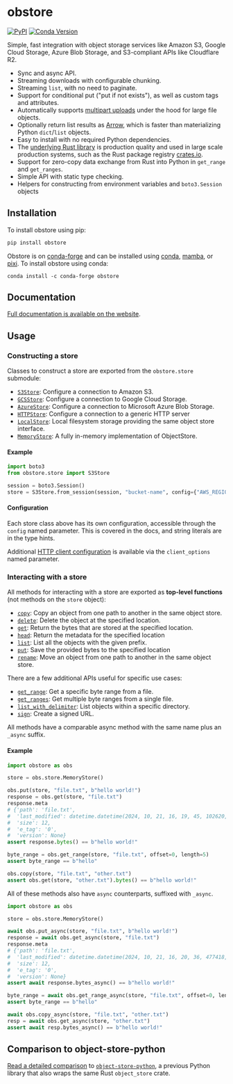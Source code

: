 # obstore

[![PyPI][pypi_badge]][pypi_link]
[![Conda Version][conda_version_badge]][conda_version]

[pypi_badge]: https://badge.fury.io/py/obstore.svg
[pypi_link]: https://pypi.org/project/obstore/
[conda_version_badge]: https://img.shields.io/conda/vn/conda-forge/obstore.svg
[conda_version]: https://prefix.dev/channels/conda-forge/packages/obstore

Simple, fast integration with object storage services like Amazon S3, Google Cloud Storage, Azure Blob Storage, and S3-compliant APIs like Cloudflare R2.

- Sync and async API.
- Streaming downloads with configurable chunking.
- Streaming `list`, with no need to paginate.
- Support for conditional put ("put if not exists"), as well as custom tags and attributes.
- Automatically supports [multipart uploads](https://docs.aws.amazon.com/AmazonS3/latest/userguide/mpuoverview.html) under the hood for large file objects.
- Optionally return list results as [Arrow](https://arrow.apache.org/), which is faster than materializing Python `dict`/`list` objects.
- Easy to install with no required Python dependencies.
- The [underlying Rust library](https://docs.rs/object_store) is production quality and used in large scale production systems, such as the Rust package registry [crates.io](https://crates.io/).
- Support for zero-copy data exchange from Rust into Python in `get_range` and `get_ranges`.
- Simple API with static type checking.
- Helpers for constructing from environment variables and `boto3.Session` objects

<!-- For Rust developers looking to add object_store support to their Python packages, refer to pyo3-object_store. -->

## Installation

To install obstore using pip:

```sh
pip install obstore
```

Obstore is on [conda-forge](https://prefix.dev/channels/conda-forge/packages/obstore) and can be installed using [conda](https://docs.conda.io), [mamba](https://mamba.readthedocs.io/), or [pixi](https://pixi.sh/). To install obstore using conda:

```
conda install -c conda-forge obstore
```

## Documentation

[Full documentation is available on the website](https://developmentseed.org/obstore).

## Usage

### Constructing a store

Classes to construct a store are exported from the `obstore.store` submodule:

- [`S3Store`](https://developmentseed.org/obstore/latest/api/store/aws/): Configure a connection to Amazon S3.
- [`GCSStore`](https://developmentseed.org/obstore/latest/api/store/gcs/): Configure a connection to Google Cloud Storage.
- [`AzureStore`](https://developmentseed.org/obstore/latest/api/store/azure/): Configure a connection to Microsoft Azure Blob Storage.
- [`HTTPStore`](https://developmentseed.org/obstore/latest/api/store/http/): Configure a connection to a generic HTTP server
- [`LocalStore`](https://developmentseed.org/obstore/latest/api/store/local/): Local filesystem storage providing the same object store interface.
- [`MemoryStore`](https://developmentseed.org/obstore/latest/api/store/memory/): A fully in-memory implementation of ObjectStore.

#### Example

```py
import boto3
from obstore.store import S3Store

session = boto3.Session()
store = S3Store.from_session(session, "bucket-name", config={"AWS_REGION": "us-east-1"})
```

#### Configuration

Each store class above has its own configuration, accessible through the `config` named parameter. This is covered in the docs, and string literals are in the type hints.

Additional [HTTP client configuration](https://developmentseed.org/obstore/latest/api/store/config/) is available via the `client_options` named parameter.

### Interacting with a store

All methods for interacting with a store are exported as **top-level functions** (not methods on the `store` object):

- [`copy`](https://developmentseed.org/obstore/latest/api/copy/): Copy an object from one path to another in the same object store.
- [`delete`](https://developmentseed.org/obstore/latest/api/delete/): Delete the object at the specified location.
- [`get`](https://developmentseed.org/obstore/latest/api/get/): Return the bytes that are stored at the specified location.
- [`head`](https://developmentseed.org/obstore/latest/api/head/): Return the metadata for the specified location
- [`list`](https://developmentseed.org/obstore/latest/api/list/): List all the objects with the given prefix.
- [`put`](https://developmentseed.org/obstore/latest/api/put/): Save the provided bytes to the specified location
- [`rename`](https://developmentseed.org/obstore/latest/api/rename/): Move an object from one path to another in the same object store.

There are a few additional APIs useful for specific use cases:

- [`get_range`](https://developmentseed.org/obstore/latest/api/get/#obstore.get_range): Get a specific byte range from a file.
- [`get_ranges`](https://developmentseed.org/obstore/latest/api/get/#obstore.get_ranges): Get multiple byte ranges from a single file.
- [`list_with_delimiter`](https://developmentseed.org/obstore/latest/api/list/#obstore.list_with_delimiter): List objects within a specific directory.
- [`sign`](https://developmentseed.org/obstore/latest/api/sign/): Create a signed URL.

All methods have a comparable async method with the same name plus an `_async` suffix.

#### Example

```py
import obstore as obs

store = obs.store.MemoryStore()

obs.put(store, "file.txt", b"hello world!")
response = obs.get(store, "file.txt")
response.meta
# {'path': 'file.txt',
#  'last_modified': datetime.datetime(2024, 10, 21, 16, 19, 45, 102620, tzinfo=datetime.timezone.utc),
#  'size': 12,
#  'e_tag': '0',
#  'version': None}
assert response.bytes() == b"hello world!"

byte_range = obs.get_range(store, "file.txt", offset=0, length=5)
assert byte_range == b"hello"

obs.copy(store, "file.txt", "other.txt")
assert obs.get(store, "other.txt").bytes() == b"hello world!"
```

All of these methods also have `async` counterparts, suffixed with `_async`.

```py
import obstore as obs

store = obs.store.MemoryStore()

await obs.put_async(store, "file.txt", b"hello world!")
response = await obs.get_async(store, "file.txt")
response.meta
# {'path': 'file.txt',
#  'last_modified': datetime.datetime(2024, 10, 21, 16, 20, 36, 477418, tzinfo=datetime.timezone.utc),
#  'size': 12,
#  'e_tag': '0',
#  'version': None}
assert await response.bytes_async() == b"hello world!"

byte_range = await obs.get_range_async(store, "file.txt", offset=0, length=5)
assert byte_range == b"hello"

await obs.copy_async(store, "file.txt", "other.txt")
resp = await obs.get_async(store, "other.txt")
assert await resp.bytes_async() == b"hello world!"
```

## Comparison to object-store-python

[Read a detailed comparison](https://github.com/roeap/object-store-python/issues/24#issuecomment-2422689636) to [`object-store-python`](https://github.com/roeap/object-store-python), a previous Python library that also wraps the same Rust `object_store` crate.
